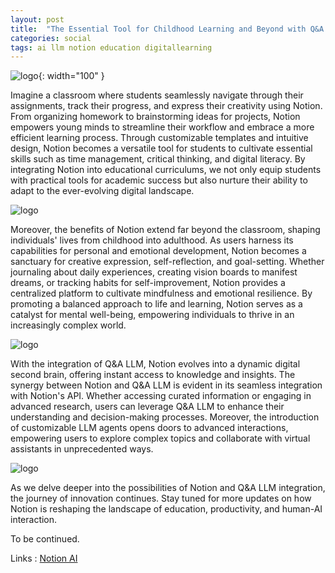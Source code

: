 ```yaml
---
layout: post
title:  "The Essential Tool for Childhood Learning and Beyond with Q&A LLM"
categories: social
tags: ai llm notion education digitallearning
---
```


![logo](/assets/notion-logo.png){: width="100" }

Imagine a classroom where students seamlessly navigate through their assignments, track their progress, and express their creativity using Notion. From organizing homework to brainstorming ideas for projects, Notion empowers young minds to streamline their workflow and embrace a more efficient learning process. Through customizable templates and intuitive design, Notion becomes a versatile tool for students to cultivate essential skills such as time management, critical thinking, and digital literacy. By integrating Notion into educational curriculums, we not only equip students with practical tools for academic success but also nurture their ability to adapt to the ever-evolving digital landscape.


![logo](/assets/notion-goals.png)

Moreover, the benefits of Notion extend far beyond the classroom, shaping individuals' lives from childhood into adulthood. As users harness its capabilities for personal and emotional development, Notion becomes a sanctuary for creative expression, self-reflection, and goal-setting. Whether journaling about daily experiences, creating vision boards to manifest dreams, or tracking habits for self-improvement, Notion provides a centralized platform to cultivate mindfulness and emotional resilience. By promoting a balanced approach to life and learning, Notion serves as a catalyst for mental well-being, empowering individuals to thrive in an increasingly complex world.

![logo](/assets/notion-mood.webp)

With the integration of Q&A LLM, Notion evolves into a dynamic digital second brain, offering instant access to knowledge and insights. The synergy between Notion and Q&A LLM is evident in its seamless integration with Notion's API. Whether accessing curated information or engaging in advanced research, users can leverage Q&A LLM to enhance their understanding and decision-making processes. Moreover, the introduction of customizable LLM agents opens doors to advanced interactions, empowering users to explore complex topics and collaborate with virtual assistants in unprecedented ways.

![logo](/assets/notion-ai-features.png)

As we delve deeper into the possibilities of Notion and Q&A LLM integration, the journey of innovation continues. Stay tuned for more updates on how Notion is reshaping the landscape of education, productivity, and human-AI interaction. 

To be continued.

Links : <a href="https://www.youtube.com/watch?v=RDZ3mY10zY8" target="_blank">Notion AI</a>